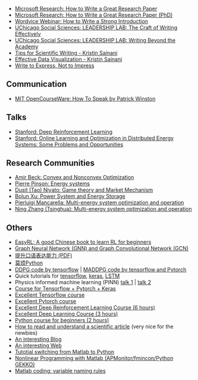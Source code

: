 <!-- # Posts-->

<!-- ## Adacemic writing -->
- [Microsoft Research: How to Write a Great Research Paper](https://www.youtube.com/watch?v=WP-FkUaOcOM)
- [Microsoft Research: How to Write a Great Research Paper (PhD)](https://www.youtube.com/watch?v=1AYxMbYZQ1Y&t=1s)
- [Wordvice Webinar: How to Write a Strong Introduction](https://www.youtube.com/watch?v=XBJvwb7IPq4)
- [UChicago Social Sciences: LEADERSHIP LAB: The Craft of Writing Effectively](https://www.youtube.com/watch?v=vtIzMaLkCaM&t=272s)
- [UChicago Social Sciences: LEADERSHIP LAB: Writing Beyond the Academy](https://www.youtube.com/watch?v=aFwVf5a3pZM&t=128s)
- [Tips for Scientific Writing - Kristin Sainani](https://www.youtube.com/watch?v=PjhmDH3u98w&t=2219s)
- [Effective Data Visualization - Kristin Sainani](https://www.youtube.com/watch?v=S2ajzPts9ag&t=11s)
- [Write to Express, Not to Impress](https://medium.com/swlh/write-to-express-not-to-impress-465d628f39fe)

## Communication
- [MIT OpenCourseWare: How To Speak by Patrick Winston](https://www.youtube.com/watch?v=Unzc731iCUY&t=226s)

## Talks
- [Stanford: Deep Reinforcement Learning](https://www.youtube.com/watch?v=lvoHnicueoE&t=2s)
- [Stanford: Online Learning and Optimization in Distributed Energy Systems: Some Problems and Opportunities](https://www.youtube.com/watch?v=FEZsjJNp5-w&t=110s)

## Research Communities
- [Amir Beck: Convex and Nonconvex Optimization](https://sites.google.com/site/amirbeck314/home)
- [Pierre Pinson: Energy systems](http://pierrepinson.com/index.php/sample-page-2-2/)
- [Dusit (Tao) Niyato: Game theory and Market Mechanism](https://personal.ntu.edu.sg/dniyato/)
- [Bolun Xu: Power System and Energy Storage](https://bolunxu.github.io/)
- [Pierluigi Mancarella: Multi-energy system optimization and operation](https://findanexpert.unimelb.edu.au/profile/772200-pierluigi-mancarella)
- [Ning Zhang (Tsinghua): Multi-energy system optimization and operation](http://www.ningzhang.net/MES.html)

## Others
- [EasyRL: A good Chinese book to learn RL for beginners](https://datawhalechina.github.io/easy-rl/#/)
- [Graph Neural Network (GNN) and Graph Convolutional Network (GCN)](https://www.bilibili.com/video/BV1Em4y1A7Vm/?spm_id_from=333.999.0.0)
- [提升口语表达能力 (PDF)](/pdf/oralSkill.pdf)
- [莫烦Python](https://mofanpy.com/tutorials/)
- [DDPG code by tensorflow](https://zhuanlan.zhihu.com/p/111257402) | [MADDPG code by tensorflow and Pytorch](https://zhuanlan.zhihu.com/p/563811153)
- Quick tutorials for [tensorflow](https://www.geeksforgeeks.org/introduction-to-tensorflow/?ref=gcse), [keras](https://www.cnblogs.com/rush-peng/p/15523545.html), [LSTM](https://zhuanlan.zhihu.com/p/42863963)
- Physics informed machine learning (PINN) [talk 1](https://www.bilibili.com/video/BV19a41167RU/?spm_id_from=333.788.recommend_more_video.-1) | [talk 2](https://www.bilibili.com/video/BV1yu411d7Cp/?spm_id_from=333.337.search-card.all.click)
- [Course for Tensorflow + Pytorch + Keras](https://www.bilibili.com/video/BV1FW4y1b7WM/?spm_id_from=333.337.search-card.all.click)
- [Excellent Tensorflow course](https://www.bilibili.com/video/BV1FW4y1b7WM/?spm_id_from=333.337.search-card.all.click)
- [Excellent Pytorch course](https://www.bilibili.com/video/BV1we4y1b71X?p=4)
- [Excellent Deep Reinforcement Learning Course (6 hours)](https://www.bilibili.com/video/BV1L3411373y?p=1)
- [Excellent Deep Learning Course (3 hours)](https://www.bilibili.com/video/BV1K94y1Z7wn?spm_id_from=333.337.search-card.all.click)
- [Python course for beginners (2 hours)](https://www.bilibili.com/video/BV1944y1x7SW?p=1)
- [How to read and understand a scientific article](https://violentmetaphors.com/2013/08/25/how-to-read-and-understand-a-scientific-paper-2/) (very nice for the newbies)
- [An interesting Blog](https://www.danielherber.com/blog.php)
- [An interesting Web](https://sites.google.com/site/amirbeck314/links)
- [Tutotial switching from Matlab to Python](https://realpython.com/matlab-vs-python/)
- [Nonlinear Programming with Matlab (APMonitor/fmincon/Python GEKKO)](https://apmonitor.com/che263/index.php/Main/MatlabOptimization)
- [Matlab coding: variable naming rules](https://www.ee.columbia.edu/~marios/matlab/MatlabStyle1p5.pdf)

